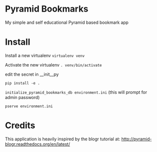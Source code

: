 Pyramid Bookmarks
=================

My simple and self educational Pyramid based bookmark app

Install
=======

Install a new virtualenv `virtualenv venv`

Activate the new virtualenv `. venv/bin/activate`

edit the secret in __init__py

`pip install -e .`

`initialize_pyramid_bookmarks_db environment.ini` (this will prompt for admin password)

`pserve environment.ini`



Credits
====
This application is heavily inspired by the blogr tutorial at: http://pyramid-blogr.readthedocs.org/en/latest/

